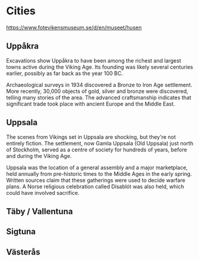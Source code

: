 # Cities

https://www.fotevikensmuseum.se/d/en/museet/husen

## Uppåkra

Excavations show Uppåkra to have been among the richest and largest towns active during the Viking Age. Its founding was likely several centuries earlier, possibly as far back as the year 100 BC.

Archaeological surveys in 1934 discovered a Bronze to Iron Age settlement. More recently, 30,000 objects of gold, silver and bronze were discovered, telling many stories of the area. The advanced craftsmanship indicates that significant trade took place with ancient Europe and the Middle East.

## Uppsala

The scenes from Vikings set in Uppsala are shocking, but they're not entirely fiction. The settlement, now Gamla Uppsala (Old Uppsala) just north of Stockholm, served as a centre of society for hundreds of years, before and during the Viking Age.

Uppsala was the location of a general assembly and a major marketplace, held annually from pre-historic times to the Middle Ages in the early spring. Written sources claim that these gatherings were used to decide warfare plans. A Norse religious celebration called Dísablót was also held, which could have involved sacrifice.

## Täby / Vallentuna
## Sigtuna
## Västerås
